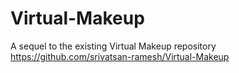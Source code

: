 # Virtual-Makeup
A sequel to the existing Virtual Makeup repository https://github.com/srivatsan-ramesh/Virtual-Makeup
